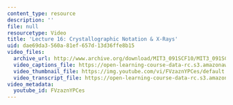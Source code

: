 ```yaml
---
content_type: resource
description: ''
file: null
resourcetype: Video
title: 'Lecture 16: Crystallographic Notation & X-Rays'
uid: dae69da3-560a-81ef-657d-13d36ffe8b15
video_files:
  archive_url: http://www.archive.org/download/MIT3_091SCF10/MIT3_091SCF10lec16_300k.mp4
  video_captions_file: https://open-learning-course-data-rc.s3.amazonaws.com/3-091sc-introduction-to-solid-state-chemistry-fall-2010/1a54514d482359a1be353ea28de192f4_FVzaznYPCes.vtt
  video_thumbnail_file: https://img.youtube.com/vi/FVzaznYPCes/default.jpg
  video_transcript_file: https://open-learning-course-data-rc.s3.amazonaws.com/3-091sc-introduction-to-solid-state-chemistry-fall-2010/06376bcf40b0cdddc44db8b0d3fdafa8_FVzaznYPCes.pdf
video_metadata:
  youtube_id: FVzaznYPCes
---
```

